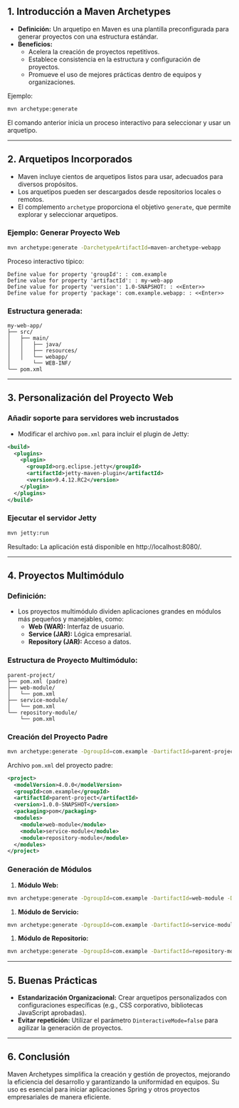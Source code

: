 ## **1. Introducción a Maven Archetypes**

- **Definición:** Un arquetipo en Maven es una plantilla preconfigurada para generar proyectos con una estructura estándar.
- **Beneficios:**
    - Acelera la creación de proyectos repetitivos.
    - Establece consistencia en la estructura y configuración de proyectos.
    - Promueve el uso de mejores prácticas dentro de equipos y organizaciones.

Ejemplo:

```bash
mvn archetype:generate

```

El comando anterior inicia un proceso interactivo para seleccionar y usar un arquetipo.

---

## **2. Arquetipos Incorporados**

- Maven incluye cientos de arquetipos listos para usar, adecuados para diversos propósitos.
- Los arquetipos pueden ser descargados desde repositorios locales o remotos.
- El complemento `archetype` proporciona el objetivo `generate`, que permite explorar y seleccionar arquetipos.

### **Ejemplo: Generar Proyecto Web**

```bash
mvn archetype:generate -DarchetypeArtifactId=maven-archetype-webapp

```

Proceso interactivo típico:

```
Define value for property 'groupId': : com.example
Define value for property 'artifactId': : my-web-app
Define value for property 'version': 1.0-SNAPSHOT: : <<Enter>>
Define value for property 'package': com.example.webapp: : <<Enter>>

```

### **Estructura generada:**

```
my-web-app/
├── src/
│   ├── main/
│   │   ├── java/
│   │   ├── resources/
│   │   └── webapp/
│       └── WEB-INF/
└── pom.xml

```

---

## **3. Personalización del Proyecto Web**

### **Añadir soporte para servidores web incrustados**

- Modificar el archivo `pom.xml` para incluir el plugin de Jetty:

```xml
<build>
  <plugins>
    <plugin>
      <groupId>org.eclipse.jetty</groupId>
      <artifactId>jetty-maven-plugin</artifactId>
      <version>9.4.12.RC2</version>
    </plugin>
  </plugins>
</build>

```

### **Ejecutar el servidor Jetty**

```bash
mvn jetty:run

```

Resultado: La aplicación está disponible en http://localhost:8080/.

---

## **4. Proyectos Multimódulo**

### **Definición:**

- Los proyectos multimódulo dividen aplicaciones grandes en módulos más pequeños y manejables, como:
    - **Web (WAR):** Interfaz de usuario.
    - **Service (JAR):** Lógica empresarial.
    - **Repository (JAR):** Acceso a datos.

### **Estructura de Proyecto Multimódulo:**

```
parent-project/
├── pom.xml (padre)
├── web-module/
│   └── pom.xml
├── service-module/
│   └── pom.xml
└── repository-module/
    └── pom.xml

```

### **Creación del Proyecto Padre**

```bash
mvn archetype:generate -DgroupId=com.example -DartifactId=parent-project -Dversion=1.0.0-SNAPSHOT -DarchetypeArtifactId=pom-root

```

Archivo `pom.xml` del proyecto padre:

```xml
<project>
  <modelVersion>4.0.0</modelVersion>
  <groupId>com.example</groupId>
  <artifactId>parent-project</artifactId>
  <version>1.0.0-SNAPSHOT</version>
  <packaging>pom</packaging>
  <modules>
    <module>web-module</module>
    <module>service-module</module>
    <module>repository-module</module>
  </modules>
</project>

```

### **Generación de Módulos**

1. **Módulo Web:**

```bash
mvn archetype:generate -DgroupId=com.example -DartifactId=web-module -DarchetypeArtifactId=maven-archetype-webapp

```

1. **Módulo de Servicio:**

```bash
mvn archetype:generate -DgroupId=com.example -DartifactId=service-module -DarchetypeArtifactId=maven-archetype-quickstart -DinteractiveMode=false

```

1. **Módulo de Repositorio:**

```bash
mvn archetype:generate -DgroupId=com.example -DartifactId=repository-module -DarchetypeArtifactId=maven-archetype-quickstart -DinteractiveMode=false

```

---

## **5. Buenas Prácticas**

- **Estandarización Organizacional:** Crear arquetipos personalizados con configuraciones específicas (e.g., CSS corporativo, bibliotecas JavaScript aprobadas).
- **Evitar repetición:** Utilizar el parámetro `DinteractiveMode=false` para agilizar la generación de proyectos.

---

## **6. Conclusión**

Maven Archetypes simplifica la creación y gestión de proyectos, mejorando la eficiencia del desarrollo y garantizando la uniformidad en equipos. Su uso es esencial para iniciar aplicaciones Spring y otros proyectos empresariales de manera eficiente.